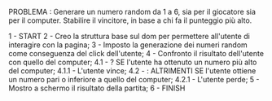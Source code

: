 PROBLEMA : Generare un numero random da 1 a 6, sia per il giocatore sia per il computer. Stabilire il vincitore, in base a chi fa il punteggio più alto.

1 - START
2 - Creo la struttura base sul dom per permettere all'utente di interagire con la pagina;
3 - Imposto la generazione dei numeri random come conseguenza del click dell'utente;
4 - Confronto il risultato dell'utente con quello del computer;
    4.1 - ? SE l'utente ha ottenuto un numero più alto del computer;
        4.1.1 - L'utente vince;
    4.2 - : ALTRIMENTI SE l'utente ottiene un numero pari o inferiore a quello del computer;
        4.2.1 - L'utente perde;
5 - Mostro a schermo il risultato della partita;
6 - FINISH